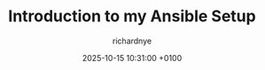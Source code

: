 ---
title: Introduction to my Ansible Setup
date: 2025-10-15 10:31:00 +0100
categories: [ansible]
tags: [ansible,sysadmin,devops]
author: richardnye
description: Introducing my current Ansible setup and its current problems.
---